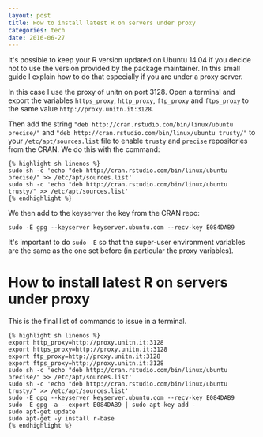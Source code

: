```yaml
---
layout: post
title: How to install latest R on servers under proxy
categories: tech
date: 2016-06-27
---
```


It's possible to keep your R version updated on Ubuntu 14.04 if you decide not to use the version provided by the package maintainer. In this small guide I explain how to do that especially if you are under a proxy server.

In this case I use the proxy of unitn on port 3128. Open a terminal and export the variables `https_proxy`, `http_proxy`, `ftp_proxy` and `ftps_proxy` to the same value `http://proxy.unitn.it:3128`.

Then add the string `"deb http://cran.rstudio.com/bin/linux/ubuntu precise/"`  and `"deb http://cran.rstudio.com/bin/linux/ubuntu trusty/"` to your `/etc/apt/sources.list` file to enable `trusty` and `precise` repositories from the CRAN. We do this with the command:

	{% highlight sh linenos %}	
	sudo sh -c 'echo "deb http://cran.rstudio.com/bin/linux/ubuntu precise/" >> /etc/apt/sources.list'
	sudo sh -c 'echo "deb http://cran.rstudio.com/bin/linux/ubuntu trusty/" >> /etc/apt/sources.list'
	{% endhighlight %}

We then add to the keyserver the key from the CRAN repo:

	sudo -E gpg --keyserver keyserver.ubuntu.com --recv-key E084DAB9

It's important to do `sudo -E` so that the super-user environment variables are the same as the one set before (in particular the proxy variables).

# How to install latest R on servers under proxy

This is the final list of commands to issue in a terminal.

	{% highlight sh linenos %}	
	export http_proxy=http://proxy.unitn.it:3128
	export https_proxy=http://proxy.unitn.it:3128
	export ftp_proxy=http://proxy.unitn.it:3128
	export ftps_proxy=http://proxy.unitn.it:3128
	sudo sh -c 'echo "deb http://cran.rstudio.com/bin/linux/ubuntu precise/" >> /etc/apt/sources.list'
	sudo sh -c 'echo "deb http://cran.rstudio.com/bin/linux/ubuntu trusty/" >> /etc/apt/sources.list'
	sudo -E gpg --keyserver keyserver.ubuntu.com --recv-key E084DAB9
	sudo -E gpg -a --export E084DAB9 | sudo apt-key add -
	sudo apt-get update
	sudo apt-get -y install r-base
	{% endhighlight %}

